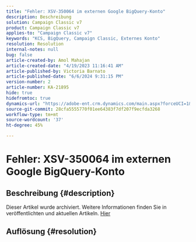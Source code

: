 ```yaml
---
title: "Fehler: XSV-350064 im externen Google BigQuery-Konto"
description: Beschreibung
solution: Campaign Classic v7
product: Campaign Classic v7
applies-to: "Campaign Classic v7"
keywords: "KCS, BigQuery, Campaign Classic, Externes Konto"
resolution: Resolution
internal-notes: null
bug: false
article-created-by: Amol Mahajan
article-created-date: "4/19/2023 11:16:41 AM"
article-published-by: Victoria Barnato
article-published-date: "6/6/2024 9:31:15 PM"
version-number: 2
article-number: KA-21895
hide: true
hidefromtoc: true
dynamics-url: "https://adobe-ent.crm.dynamics.com/main.aspx?forceUCI=1&pagetype=entityrecord&etn=knowledgearticle&id=37f452a2-a3de-ed11-a7c7-6045bd0065b6"
source-git-commit: 28cfa5555770f01ee64383f7df207f9ecfda3268
workflow-type: tm+mt
source-wordcount: '37'
ht-degree: 45%

---
```


# Fehler: XSV-350064 im externen Google BigQuery-Konto

## Beschreibung {#description}

Dieser Artikel wurde archiviert. Weitere Informationen finden Sie in veröffentlichten und aktuellen Artikeln. [Hier](https://experienceleague.adobe.com/search.html?lang=de#sort=relevancy)

## Auflösung {#resolution}

